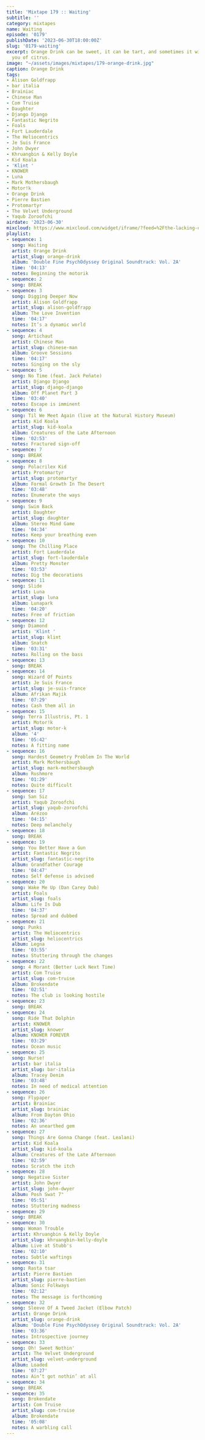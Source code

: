 ```yaml
---
title: 'Mixtape 179 :: Waiting'
subtitle: ''
category: mixtapes
name: Waiting
episode: '0179'
publishDate: '2023-06-30T18:00:00Z'
slug: '0179-waiting'
excerpt: Orange Drink can be sweet, it can be tart, and sometimes it will even remind
  you of citrus.
image: "~/assets/images/mixtapes/179-orange-drink.jpg"
caption: Orange Drink
tags:
- Alison Goldfrapp
- bar italia
- Brainiac
- Chinese Man
- Com Truise
- Daughter
- Django Django
- Fantastic Negrito
- Foals
- Fort Lauderdale
- The Heliocentrics
- Je Suis France
- John Dwyer
- Khruangbin & Kelly Doyle
- Kid Koala
- 'Klint '
- KNOWER
- Luna
- Mark Mothersbaugh
- Motor!k
- Orange Drink
- Pierre Bastien
- Protomartyr
- The Velvet Underground
- Yaqub Zoroofchi
airdate: '2023-06-30'
mixcloud: https://www.mixcloud.com/widget/iframe/?feed=%2Fthe-lacking-org%2Fqwafg2-179-waiting%2F&hide_artwork=1&hide_cover=1
playlist:
- sequence: 1
  song: Waiting
  artist: Orange Drink
  artist_slug: orange-drink
  album: 'Double Fine PsychOdyssey Original Soundtrack: Vol. 2A'
  time: '04:13'
  notes: Beginning the motorik
- sequence: 2
  song: BREAK
- sequence: 3
  song: Digging Deeper Now
  artist: Alison Goldfrapp
  artist_slug: alison-goldfrapp
  album: The Love Invention
  time: '04:17'
  notes: It’s a dynamic world
- sequence: 4
  song: Artichaut
  artist: Chinese Man
  artist_slug: chinese-man
  album: Groove Sessions
  time: '04:17'
  notes: Singing on the sly
- sequence: 5
  song: No Time (feat. Jack Peñate)
  artist: Django Django
  artist_slug: django-django
  album: Off Planet Part 3
  time: '03:40'
  notes: Escape is imminent
- sequence: 6
  song: Til We Meet Again (live at the Natural History Museum)
  artist: Kid Koala
  artist_slug: kid-koala
  album: Creatures of the Late Afternoon
  time: '02:53'
  notes: Fractured sign-off
- sequence: 7
  song: BREAK
- sequence: 8
  song: Polacrilex Kid
  artist: Protomartyr
  artist_slug: protomartyr
  album: Formal Growth In The Desert
  time: '03:48'
  notes: Enumerate the ways
- sequence: 9
  song: Swim Back
  artist: Daughter
  artist_slug: daughter
  album: Stereo Mind Game
  time: '04:34'
  notes: Keep your breathing even
- sequence: 10
  song: The Chilling Place
  artist: Fort Lauderdale
  artist_slug: fort-lauderdale
  album: Pretty Monster
  time: '03:53'
  notes: Dig the decorations
- sequence: 11
  song: Slide
  artist: Luna
  artist_slug: luna
  album: Lunapark
  time: '04:20'
  notes: Free of friction
- sequence: 12
  song: Diamond
  artist: 'Klint '
  artist_slug: klint
  album: Snatch
  time: '03:31'
  notes: Rolling on the bass
- sequence: 13
  song: BREAK
- sequence: 14
  song: Wizard Of Points
  artist: Je Suis France
  artist_slug: je-suis-france
  album: Afrikan Majik
  time: '07:29'
  notes: Cash them all in
- sequence: 15
  song: Terra Illustris, Pt. 1
  artist: Motor!k
  artist_slug: motor-k
  album: '4'
  time: '05:42'
  notes: A fitting name
- sequence: 16
  song: Hardest Geometry Problem In The World
  artist: Mark Mothersbaugh
  artist_slug: mark-mothersbaugh
  album: Rushmore
  time: '01:29'
  notes: Quite difficult
- sequence: 17
  song: San Siz
  artist: Yaqub Zoroofchi
  artist_slug: yaqub-zoroofchi
  album: Arézoo
  time: '04:15'
  notes: Deep melancholy
- sequence: 18
  song: BREAK
- sequence: 19
  song: You Better Have a Gun
  artist: Fantastic Negrito
  artist_slug: fantastic-negrito
  album: Grandfather Courage
  time: '04:47'
  notes: Self defense is advised
- sequence: 20
  song: Wake Me Up (Dan Carey Dub)
  artist: Foals
  artist_slug: foals
  album: Life Is Dub
  time: '04:37'
  notes: Spread and dubbed
- sequence: 21
  song: Punks
  artist: The Heliocentrics
  artist_slug: heliocentrics
  album: Legna
  time: '03:55'
  notes: Stuttering through the changes
- sequence: 22
  song: 4 Morant (Better Luck Next Time)
  artist: Com Truise
  artist_slug: com-truise
  album: Brokendate
  time: '02:51'
  notes: The club is looking hostile
- sequence: 23
  song: BREAK
- sequence: 24
  song: Ride That Dolphin
  artist: KNOWER
  artist_slug: knower
  album: KNOWER FOREVER
  time: '03:29'
  notes: Ocean music
- sequence: 25
  song: Nurse!
  artist: bar italia
  artist_slug: bar-italia
  album: Tracey Denim
  time: '03:48'
  notes: In need of medical attention
- sequence: 26
  song: Flypaper
  artist: Brainiac
  artist_slug: brainiac
  album: From Dayton Ohio
  time: '02:36'
  notes: An unearthed gem
- sequence: 27
  song: Things Are Gonna Change (feat. Lealani)
  artist: Kid Koala
  artist_slug: kid-koala
  album: Creatures of the Late Afternoon
  time: '02:59'
  notes: Scratch the itch
- sequence: 28
  song: Negative Sister
  artist: John Dwyer
  artist_slug: john-dwyer
  album: Posh Swat 7"
  time: '05:51'
  notes: Stuttering madness
- sequence: 29
  song: BREAK
- sequence: 30
  song: Woman Trouble
  artist: Khruangbin & Kelly Doyle
  artist_slug: khruangbin-kelly-doyle
  album: Live at Stubb's
  time: '02:10'
  notes: Subtle waftings
- sequence: 31
  song: Rasta tsar
  artist: Pierre Bastien
  artist_slug: pierre-bastien
  album: Sonic Folkways
  time: '02:12'
  notes: The message is forthcoming
- sequence: 32
  song: Sleeve Of A Tweed Jacket (Elbow Patch)
  artist: Orange Drink
  artist_slug: orange-drink
  album: 'Double Fine PsychOdyssey Original Soundtrack: Vol. 2A'
  time: '03:36'
  notes: Introspective journey
- sequence: 33
  song: Oh! Sweet Nothin'
  artist: The Velvet Underground
  artist_slug: velvet-underground
  album: Loaded
  time: '07:27'
  notes: Ain’t got nothin’ at all
- sequence: 34
  song: BREAK
- sequence: 35
  song: Brokendate
  artist: Com Truise
  artist_slug: com-truise
  album: Brokendate
  time: '05:08'
  notes: A warbling call
---
```


